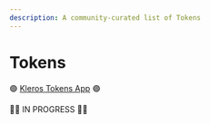 ```yaml
---
description: A community-curated list of Tokens
---
```


# Tokens

🟣 [Kleros Tokens App](https://tokens.kleros.io/) 🟣



🚧👷 IN PROGRESS 👷🚧

